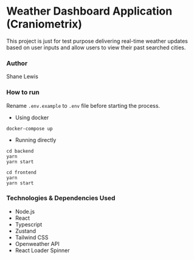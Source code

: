 # Weather Dashboard Application (Craniometrix)

This project is just for test purpose delivering real-time weather updates based on user inputs and allow users to view their past searched cities.

### Author

Shane Lewis

### How to run

Rename `.env.example` to `.env` file before starting the process.

- Using docker

```
docker-compose up
```

- Running directly

```
cd backend
yarn
yarn start

cd frontend
yarn
yarn start
```

### Technologies & Dependencies Used

- Node.js
- React
- Typescript
- Zustand
- Tailwind CSS
- Openweather API
- React Loader Spinner
